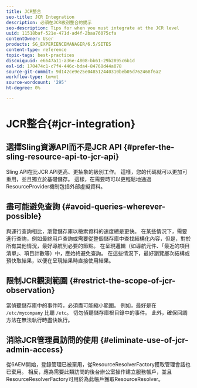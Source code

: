 ```yaml
---
title: JCR整合
seo-title: JCR Integration
description: 必須在JCR級別整合的提示
seo-description: Tips for when you must integrate at the JCR level
uuid: 11518baf-521e-471d-ad4f-2baa76075cfa
contentOwner: User
products: SG_EXPERIENCEMANAGER/6.5/SITES
content-type: reference
topic-tags: best-practices
discoiquuid: e6647a11-a36e-4808-bb61-29b2895c6b1d
exl-id: 170474c1-c7f4-446c-bda4-84768d44a078
source-git-commit: 9d142ce9e25e048512440310beb05d762468f6a2
workflow-type: tm+mt
source-wordcount: '295'
ht-degree: 0%

---
```


# JCR整合{#jcr-integration}

## 選擇Sling資源API而不是JCR API {#prefer-the-sling-resource-api-to-jcr-api}

Sling API在比JCR API更高、更抽象的級別工作。 這樣，您的代碼就可以更加可重用，並且獨立於基礎儲存。 這樣，在需要時可以更輕鬆地通過ResourceProvider機制包括外部虛擬資料。

## 盡可能避免查詢 {#avoid-queries-wherever-possible}

與運行查詢相比，瀏覽儲存庫以檢索資料的速度總是更快。 在某些情況下，需要進行查詢，例如最終用戶查詢或需要從整個儲存庫中查找結構化內容，但是，對於所有其他情況，最好導航到必要的節點。 在呈現邏輯（如導航元件、「最近的項目清單」、項目計數等）中，應始終避免查詢。 在這些情況下，最好瀏覽層次結構或預快取結果，以便在呈現結果時直接使用結果。

## 限制JCR觀測範圍 {#restrict-the-scope-of-jcr-observation}

當偵聽儲存庫中的事件時，必須盡可能縮小範圍。 例如，最好是在 `/etc/mycompany` 比聽 `/etc`。 切勿偵聽儲存庫根目錄中的事件。 此外，確保回調方法在無法執行時盡快執行。

## 消除JCR管理員訪問的使用 {#eliminate-use-of-jcr-admin-access}

從6AEM開始，登錄管理已被棄用，從ResourceResolverFactory獲取管理會話也已棄用。 相反，應為需要此類訪問的後台辦公室操作建立服務帳戶，並且ResourceResolverFactory可用於為此帳戶獲取ResourceResolver。
